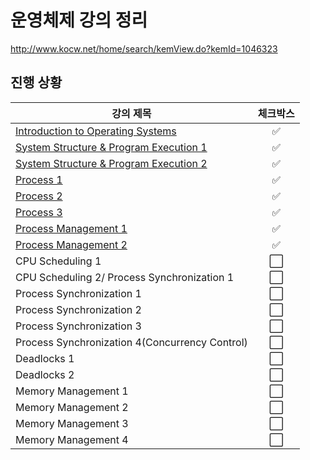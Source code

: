 # 운영체제 강의 정리

http://www.kocw.net/home/search/kemView.do?kemId=1046323



## 진행 상황

| 강의 제목                                                    |       체크박스       |
| ------------------------------------------------------------ | :------------------: |
| [Introduction to Operating Systems](./01.%20Introduction%20to%20Operating%20Systems.md) |  :white_check_mark:  |
| [System Structure & Program Execution 1](./02-1.%20System%20Structure%20%26%20Program%20Execution%201.md) |  :white_check_mark:  |
| [System Structure & Program Execution 2](./02-2.%20System%20Structure%20%26%20Program%20Execution%202.md) |  :white_check_mark:  |
| [Process 1](./03-1.%20Process%201.md)                        |  :white_check_mark:  |
| [Process 2](./03-2.%20Process%202.md)                        |  :white_check_mark:  |
| [Process 3](03-3.%20Process%203.md)                          |  :white_check_mark:  |
| [Process Management 1](04-1.%20Process%20Management%201.md)  |  :white_check_mark:  |
| [Process Management 2](04-2.%20Process%20Management%202.md)  |  :white_check_mark:  |
| CPU Scheduling 1                                             | :white_large_square: |
| CPU Scheduling 2/ Process Synchronization 1                  | :white_large_square: |
| Process Synchronization 1                                    | :white_large_square: |
| Process Synchronization 2                                    | :white_large_square: |
| Process Synchronization 3                                    | :white_large_square: |
| Process Synchronization 4(Concurrency Control)               | :white_large_square: |
| Deadlocks 1                                                  | :white_large_square: |
| Deadlocks 2                                                  | :white_large_square: |
| Memory Management 1                                          | :white_large_square: |
| Memory Management 2                                          | :white_large_square: |
| Memory Management 3                                          | :white_large_square: |
| Memory Management 4                                          | :white_large_square: |

